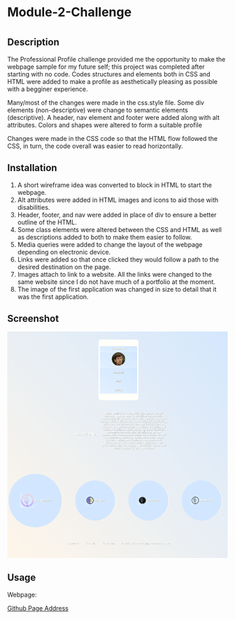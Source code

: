 # Module-2-Challenge
# <Professional Profile>

## Description

The Professional Profile challenge provided me the opportunity to make the webpage sample for my future self; this project was completed after starting with no code. Codes structures and elements both in CSS and HTML were added to make a profile as aesthetically pleasing as possible with a begginer experience.

Many/most of the changes were made in the css.style file. Some div elements (non-descriptive) were change to semantic elements (descriptive). A header, nav element and footer were added along with alt attributes. Colors and shapes were altered to form a suitable profile

Changes were made in the CSS code so that the HTML flow followed the CSS, in turn, the code overall was easier to read horizontally. 

## Installation
1. A short wireframe idea was converted to block in HTML to start the webpage.
2. Alt attributes were added in HTML images and icons to aid those with disabilities.
3. Header, footer, and nav were added in place of div to ensure a better outline of the HTML.
4. Some class elements were altered between the CSS and HTML as well as descriptions added to both to make them easier to follow.
5. Media queries were added to change the layout of the webpage depending on electronic device.
6. Links were added so that once clicked they would follow a path to the desired destination on the page.
7. Images attach to link to a website. All the links were changed to the same website since I do not have much of a portfolio at the moment.
8. The image of the first application was changed in size to detail that it was the first application.


## Screenshot
![screenshot of website image](./images/127.0.0.1_5500_index.html.png)

## Usage

Webpage:

 [Github Page Address](https://github.com/delacruzjonathan/Module-2-Challenge)
